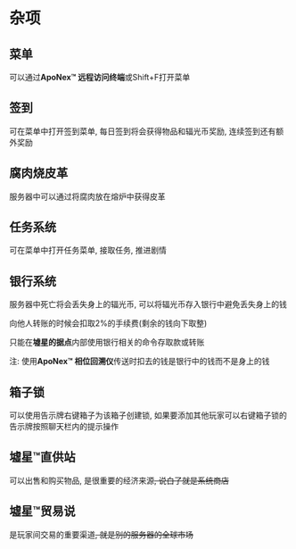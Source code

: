# 杂项



## 菜单

可以通过**ApoNex™ 远程访问终端**或Shift+F打开菜单

## 签到

可在菜单中打开签到菜单, 每日签到将会获得物品和辐光币奖励, 连续签到还有额外奖励

## 腐肉烧皮革

服务器中可以通过将腐肉放在熔炉中获得皮革

## 任务系统

可在菜单中打开任务菜单, 接取任务, 推进剧情

## 银行系统

服务器中死亡将会丢失身上的辐光币, 可以将辐光币存入银行中避免丢失身上的钱

向他人转账的时候会扣取2%的手续费(剩余的钱向下取整)

只能在**墟星的据点**内部使用银行相关的命令存取款或转账

注: 使用**ApoNex™ 相位回溯仪**传送时扣去的钱是银行中的钱而不是身上的钱

## 箱子锁

可以使用告示牌右键箱子为该箱子创建锁, 如果要添加其他玩家可以右键箱子锁的告示牌按照聊天栏内的提示操作

## 墟星™直供站

可以出售和购买物品, 是很重要的经济来源~~, 说白了就是系统商店~~

## 墟星™贸易说

是玩家间交易的重要渠道~~, 就是别的服务器的全球市场~~
